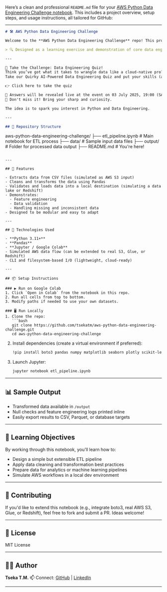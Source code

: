 Here’s a clean and professional `README.md` file for your [AWS Python Data Engineering Challenge notebook](https://github.com/tsekatm/aws-python-data-engineering-challenge). This includes a project overview, setup steps, and usage instructions, all tailored for GitHub:

---

```markdown
# 🛠️ AWS Python Data Engineering Challenge

Welcome to the **AWS Python Data Engineering Challenge** repo! This project demonstrates a hands-on ETL pipeline in Python using open-source tools to simulate real-world data engineering workflows.

> 🔍 Designed as a learning exercise and demonstration of core data engineering principles using Pandas, AWS tools (mocked), and best practices in Jupyter notebooks.

---

🧠 Take the Challenge: Data Engineering Quiz!
Think you’ve got what it takes to wrangle data like a cloud-native pro?
Take our Quirky AI-Powered Data Engineering Quiz and put your skills (and sense of humor) to the test!

👉 Click here to take the quiz

📅 Answers will be revealed live at the event on 03 July 2025, 19:00 (SAST)
📍 Don't miss it! Bring your sharp and curiosity.

The idea is to spark you interest in Python and Data Engineering.

---

## 📁 Repository Structure

```

aws-python-data-engineering-challenge/
├── etl\_pipeline.ipynb        # Main notebook for ETL process
├── data/                     # Sample input data files
├── output/                   # Folder for processed data output
├── README.md                 # You're here!

````

---

## 🚀 Features

- Extracts data from CSV files (simulated as AWS S3 input)
- Cleans and transforms the data using Pandas
- Validates and loads data into a local destination (simulating a data lake or Redshift)
- Demonstrates:
  - Feature engineering
  - Data validation
  - Handling missing and inconsistent data
- Designed to be modular and easy to adapt

---

## 🧰 Technologies Used

- **Python 3.11+**
- **Pandas**
- **Jupyter / Google Colab**
- Simulated AWS data flow (can be extended to real S3, Glue, or Redshift)
- CLI and filesystem-based I/O (lightweight, cloud-ready)

---

## 📦 Setup Instructions

### ▶️ Run on Google Colab
1. Click `Open in Colab` from the notebook in this repo.
2. Run all cells from top to bottom.
3. Modify paths if needed to use your own datasets.

### 🖥️ Run Locally
1. Clone the repo:
   ```bash
   git clone https://github.com/tsekatm/aws-python-data-engineering-challenge.git
   cd aws-python-data-engineering-challenge
````

2. Install dependencies (create a virtual environment if preferred):

   ```bash
   !pip install boto3 pandas numpy matplotlib seaborn plotly scikit-learn
   ```
3. Launch Jupyter:

   ```bash
   jupyter notebook etl_pipeline.ipynb
   ```

---

## 📊 Sample Output

* Transformed data available in `/output`
* Null checks and feature engineering logs printed inline
* Easily export results to CSV, Parquet, or database targets

---

## 🧠 Learning Objectives

By working through this notebook, you'll learn how to:

* Design a simple but extensible ETL pipeline
* Apply data cleaning and transformation best practices
* Prepare data for analytics or machine learning pipelines
* Simulate AWS workflows in a local dev environment

---

## 🙌 Contributing

If you'd like to extend this notebook (e.g., integrate boto3, real AWS S3, Glue, or Redshift), feel free to fork and submit a PR. Ideas welcome!

---

## 📄 License

MIT License

---

## 👨‍💻 Author

**Tseka T.M.**
📫 Connect: [GitHub](https://github.com/tsekatm) | [LinkedIn](https://www.linkedin.com/in/tseka)

---

``````
